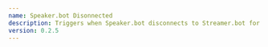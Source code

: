 ```yaml
---
name: Speaker.bot Disonnected
description: Triggers when Speaker.bot disconnects to Streamer.bot for any reason
version: 0.2.5
---
```

